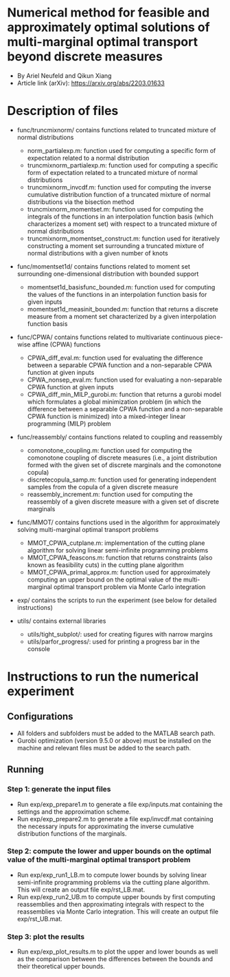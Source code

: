 # Numerical method for feasible and approximately optimal solutions of multi-marginal optimal transport beyond discrete measures

+ By Ariel Neufeld and Qikun Xiang
+ Article link (arXiv): https://arxiv.org/abs/2203.01633

# Description of files

+ func/truncmixnorm/      contains functions related to truncated mixture of normal distributions
    - norm\_partialexp.m: function used for computing a specific form of expectation related to a normal distribution
    - truncmixnorm\_partialexp.m: function used for computing a specific form of expectation related to a truncated mixture of normal distributions
    - truncmixnorm\_invcdf.m: function used for computing the inverse cumulative distribution function of a truncated mixture of normal distributions via the bisection method
    - truncmixnorm\_momentset.m: function used for computing the integrals of the functions in an interpolation function basis (which characterizes a moment set) with respect to a truncated mixture of normal distributions
    - truncmixnorm\_momentset\_construct.m: function used for iteratively constructing a moment set surrounding a truncated mixture of normal distributions with a given number of knots

+ func/momentset1d/      contains functions related to moment set surrounding one-dimensional distribution with bounded support
    - momentset1d\_basisfunc\_bounded.m: function used for computing the values of the functions in an interpolation function basis for given inputs
    - momentset1d\_measinit\_bounded.m: function that returns a discrete measure from a moment set characterized by a given interpolation function basis

+ func/CPWA/       contains functions related to multivariate continuous piece-wise affine (CPWA) functions
    - CPWA\_diff\_eval.m: function used for evaluating the difference between a separable CPWA function and a non-separable CPWA function at given inputs
    - CPWA\_nonsep\_eval.m: function used for evaluating a non-separable CPWA function at given inputs
    - CPWA\_diff\_min\_MILP\_gurobi.m: function that returns a gurobi model which formulates a global minimization problem (in which the difference between a separable CPWA function and a non-separable CPWA function is minimized) into a mixed-integer linear programming (MILP) problem

+ func/reassembly/       contains functions related to coupling and reassembly
    - comonotone\_coupling.m: function used for computing the comonotone coupling of discrete measures (i.e., a joint distribution formed with the given set of discrete marginals and the comonotone copula)
    - discretecopula\_samp.m: function used for generating independent samples from the copula of a given discrete measure
    - reassembly\_increment.m: function used for computing the reassembly of a given discrete measure with a given set of discrete marginals

+ func/MMOT/       contains functions used in the algorithm for approximately solving multi-marginal optimal transport problems
    - MMOT\_CPWA\_cutplane.m: implementation of the cutting plane algorithm for solving linear semi-infinite programming problems
    - MMOT\_CPWA\_feascons.m: function that returns constraints (also known as feasibility cuts) in the cutting plane algorithm
    - MMOT\_CPWA\_primal\_approx.m: function used for approximately computing an upper bound on the optimal value of the multi-marginal optimal transport problem via Monte Carlo integration

+ exp/            contains the scripts to run the experiment (see below for detailed instructions)

+ utils/          contains external libraries
    - utils/tight\_subplot/:             used for creating figures with narrow margins
    - utils/parfor\_progress/:           used for printing a progress bar in the console

# Instructions to run the numerical experiment

## Configurations

+ All folders and subfolders must be added to the MATLAB search path. 
+ Gurobi optimization (version 9.5.0 or above) must be installed on the machine and relevant files must be added to the search path. 

## Running

### Step 1: generate the input files
+ Run exp/exp\_prepare1.m to generate a file exp/inputs.mat containing the settings and the approximation scheme.
+ Run exp/exp\_prepare2.m to generate a file exp/invcdf.mat containing the necessary inputs for approximating the inverse cumulative distribution functions of the marginals.

### Step 2: compute the lower and upper bounds on the optimal value of the multi-marginal optimal transport problem
+ Run exp/exp\_run1\_LB.m to compute lower bounds by solving linear semi-infinite programming problems via the cutting plane algorithm. This will create an output file exp/rst\_LB.mat.
+ Run exp/exp\_run2\_UB.m to compute upper bounds by first computing reassemblies and then approximating integrals with respect to the reassemblies via Monte Carlo integration. This will create an output file exp/rst\_UB.mat.

### Step 3: plot the results
+ Run exp/exp\_plot\_results.m to plot the upper and lower bounds as well as the comparison between the differences between the bounds and their theoretical upper bounds.

